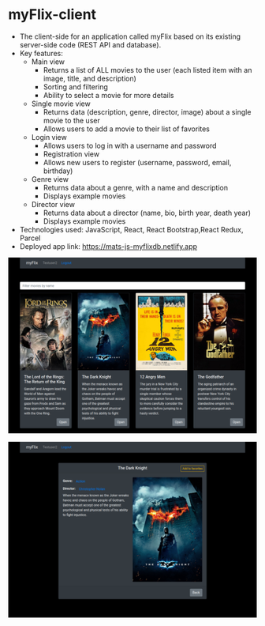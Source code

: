 # myFlix-client

- The client-side for an application called myFlix based on its existing server-side code (REST API and database).
- Key features:
  - Main view
    - Returns a list of ALL movies to the user (each listed item with an image, title, and description)
    - Sorting and filtering
    - Ability to select a movie for more details
  - Single movie view
    - Returns data (description, genre, director, image) about a single movie to the user
    - Allows users to add a movie to their list of favorites
  - Login view
    - Allows users to log in with a username and password
    - Registration view
    - Allows new users to register (username, password, email, birthday)
  - Genre view
    - Returns data about a genre, with a name and description
    - Displays example movies
  - Director view
    - Returns data about a director (name, bio, birth year, death year)
    - Displays example movies
- Technologies used: JavaScript, React, React Bootstrap,React Redux, Parcel
- Deployed app link: https://mats-js-myflixdb.netlify.app

![Screenshot main view](/img/screenshot1.png?raw=true)

![Screenshot movie view](/img/screenshot2.png?raw=true)
